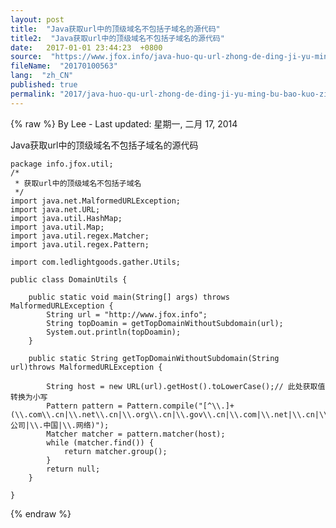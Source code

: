 ```yaml
---
layout: post
title:  "Java获取url中的顶级域名不包括子域名的源代码"
title2:  "Java获取url中的顶级域名不包括子域名的源代码"
date:   2017-01-01 23:44:23  +0800
source:  "https://www.jfox.info/java-huo-qu-url-zhong-de-ding-ji-yu-ming-bu-bao-kuo-zi-yu-ming-de-yuan-dai-ma.html"
fileName:  "20170100563"
lang:  "zh_CN"
published: true
permalink: "2017/java-huo-qu-url-zhong-de-ding-ji-yu-ming-bu-bao-kuo-zi-yu-ming-de-yuan-dai-ma.html"
---
```

{% raw %}
By Lee - Last updated: 星期一, 二月 17, 2014

Java获取url中的顶级域名不包括子域名的源代码

    
    package info.jfox.util;
    /*
     * 获取url中的顶级域名不包括子域名
     */
    import java.net.MalformedURLException;
    import java.net.URL;
    import java.util.HashMap;
    import java.util.Map;
    import java.util.regex.Matcher;
    import java.util.regex.Pattern;
    
    import com.ledlightgoods.gather.Utils;
    
    public class DomainUtils {
    
    	public static void main(String[] args) throws MalformedURLException {
    		String url = "http://www.jfox.info";
    		String topDoamin = getTopDomainWithoutSubdomain(url);
    		System.out.println(topDoamin);
    	}
    
    	public static String getTopDomainWithoutSubdomain(String url)throws MalformedURLException {
    
    		String host = new URL(url).getHost().toLowerCase();// 此处获取值转换为小写
    		Pattern pattern = Pattern.compile("[^\\.]+(\\.com\\.cn|\\.net\\.cn|\\.org\\.cn|\\.gov\\.cn|\\.com|\\.net|\\.cn|\\.org|\\.cc|\\.me|\\.tel|\\.mobi|\\.asia|\\.biz|\\.info|\\.name|\\.tv|\\.hk|\\.公司|\\.中国|\\.网络)");
    		Matcher matcher = pattern.matcher(host);
    		while (matcher.find()) {
    			return matcher.group();
    		}
    		return null;
    	}
    
    }
{% endraw %}